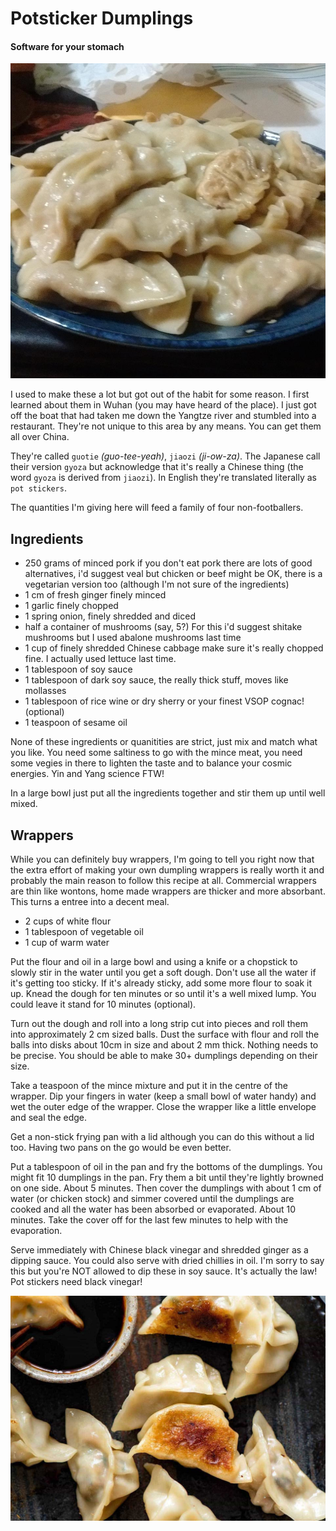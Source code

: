 # Potsticker Dumplings
#### Software for your stomach

![pot stickers](2338345.jpg)

I used to make these a lot but got out of the habit for some reason. I first learned about them in Wuhan (you may have heard of the place). I just got off the boat that had taken me down the Yangtze river and stumbled into a restaurant. They're not unique to this area by any means. You can get them all over China.  

They're called `guotie` _(guo-tee-yeah)_, `jiaozi` _(ji-ow-za)_. The Japanese call their version `gyoza` but acknowledge that it's really a Chinese thing 
(the word `gyoza` is derived from `jiaozi`). In English they're translated literally as `pot stickers`.

The quantities I'm giving here will feed a family of four non-footballers.

## Ingredients

* 250 grams of minced pork 
  if you don't eat pork there are lots of good alternatives, 
  i'd suggest veal but chicken or beef might be OK, 
  there is a vegetarian version too (although I'm not sure of the ingredients)
* 1 cm of fresh ginger finely minced
* 1 garlic finely chopped
* 1 spring onion, finely shredded and diced 
* half a container of mushrooms (say, 5?)
  For this i'd suggest shitake mushrooms but I used abalone mushrooms last time
* 1 cup of finely shredded Chinese cabbage make sure it's really chopped fine. I actually used lettuce last time. 
* 1 tablespoon of soy sauce
* 1 tablespoon of dark soy sauce, the really thick stuff, moves like mollasses
* 1 tablespoon of rice wine or dry sherry or your finest VSOP cognac! (optional)
* 1 teaspoon of sesame oil

None of these ingredients or quanitities are strict, just mix and match what you like. You need some saltiness to 
go with the mince meat, you need some vegies in there to lighten the taste and to balance your cosmic energies. 
Yin and Yang science FTW! 

In a large bowl just put all the ingredients together and stir them up until well mixed.

## Wrappers

While you can definitely buy wrappers, I'm going to tell you right now that the extra effort of making your own dumpling wrappers 
is really worth it and probably the main reason to follow this recipe at all. 
Commercial wrappers are thin like wontons, home made wrappers are thicker and more absorbant. 
This turns a entree into a decent meal.

* 2 cups of white flour
* 1 tablespoon of vegetable oil
* 1 cup of warm water 

Put the flour and oil in a large bowl and using a knife or a chopstick to slowly stir in the water until you get a soft dough.
Don't use all the water if it's getting too sticky. If it's already sticky, add some more flour to soak it up. 
Knead the dough for ten minutes or so until it's a well mixed lump. You could leave it stand for 10 minutes (optional).

Turn out the dough and roll into a long strip cut into pieces and roll them into approximately 2 cm sized balls.
Dust the surface with flour and roll the balls into disks about 10cm in size and about 2 mm thick. 
Nothing needs to be precise. You should be able to make 30+ dumplings depending on their size.

Take a teaspoon of the mince mixture and put it in the centre of the wrapper. 
Dip your fingers in water (keep a small bowl of water handy) and wet the outer edge of the wrapper.
Close the wrapper like a little envelope and seal the edge. 

Get a non-stick frying pan with a lid although you can do this without a lid too. Having two pans on the go would be even better.

Put a tablespoon of oil in the pan and fry the bottoms of the dumplings. 
You might fit 10 dumplings in the pan. 
Fry them a bit until they're lightly browned on one side. About 5 minutes. 
Then cover the dumplings with about 1 cm of water (or chicken stock) and simmer covered until the dumplings are cooked 
and all the water has been absorbed or evaporated. About 10 minutes. 
Take the cover off for the last few minutes to help with the evaporation.

Serve immediately with Chinese black vinegar and shredded ginger as a dipping sauce.
You could also serve with dried chillies in oil.
I'm sorry to say this but you're NOT allowed to dip these in soy sauce. It's actually the law! 
Pot stickers need black vinegar!

![More pot stickers](Potstickers_6-landscape.jpg)
